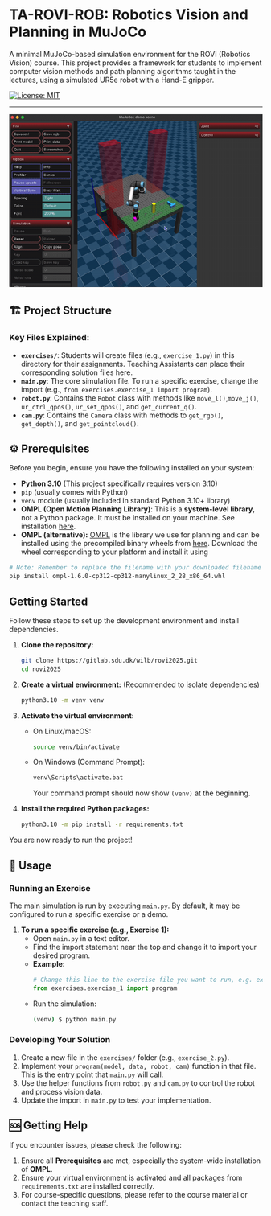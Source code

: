 # TA-ROVI-ROB: Robotics Vision and Planning in MuJoCo

A minimal MuJoCo-based simulation environment for the ROVI (Robotics Vision) course. This project provides a framework for students to implement computer vision methods and path planning algorithms taught in the lectures, using a simulated UR5e robot with a Hand-E gripper.

[![License: MIT](https://img.shields.io/badge/License-MIT-yellow.svg)](https://opensource.org/licenses/MIT)

---

![Demo Video](/media/clip_rrtconnect-ezgif.com-video-to-gif-converter.gif)



## 🏗️ Project Structure
### Key Files Explained:
*   **`exercises/`**: Students will create files (e.g., `exercise_1.py`) in this directory for their assignments. Teaching Assistants can place their corresponding solution files here.
*   **`main.py`**: The core simulation file. To run a specific exercise, change the import (e.g., `from exercises.exercise_1 import program`).
*   **`robot.py`**: Contains the `Robot` class with methods like `move_l()`,`move_j()`, `ur_ctrl_qpos()`, `ur_set_qpos()`, and `get_current_q()`.
*   **`cam.py`**: Contains the `Camera` class with methods to `get_rgb()`, `get_depth()`, and `get_pointcloud()`.



## ⚙️ Prerequisites

Before you begin, ensure you have the following installed on your system:
*   **Python 3.10** (This project specifically requires version 3.10)
*   `pip` (usually comes with Python)
*   `venv` module (usually included in standard Python 3.10+ library)
*   **OMPL (Open Motion Planning Library)**: This is a **system-level library**, not a Python package. It must be installed on your machine. See installation [here](https://ompl.kavrakilab.org/installation.html).
    <!-- *   **Ubuntu/Debian:** `sudo apt install libompl-dev`
    *   **macOS (with Homebrew):** `brew install ompl`
    *   **Windows:** Building from source is recommended. -->
*   **OMPL (alternative):** 
[OMPL](https://ompl.kavrakilab.org/) is the library we use for planning and can be installed using the precompiled binary wheels from [here](https://github.com/ompl/ompl/releases/tag/prerelease). Download the wheel corresponding to your platform and install it using
```bash
# Note: Remember to replace the filename with your downloaded filename
pip install ompl-1.6.0-cp312-cp312-manylinux_2_28_x86_64.whl 
```


## Getting Started

Follow these steps to set up the development environment and install dependencies.

1.  **Clone the repository:**
    ```bash
    git clone https://gitlab.sdu.dk/wilb/rovi2025.git
    cd rovi2025
    ```

2.  **Create a virtual environment:** (Recommended to isolate dependencies)
    ```bash
    python3.10 -m venv venv
    ```

3.  **Activate the virtual environment:**
    *   On Linux/macOS:
        ```bash
        source venv/bin/activate
        ```
    *   On Windows (Command Prompt):
        ```bat
        venv\Scripts\activate.bat
        ```
        Your command prompt should now show `(venv)` at the beginning.

4.  **Install the required Python packages:**
    ```bash
    python3.10 -m pip install -r requirements.txt
    ```

You are now ready to run the project!

## 🎯 Usage

### Running an Exercise
The main simulation is run by executing `main.py`. By default, it may be configured to run a specific exercise or a demo.

1.  **To run a specific exercise (e.g., Exercise 1):**
    *   Open `main.py` in a text editor.
    *   Find the import statement near the top and change it to import your desired program.
    *   **Example:**
        ```python
        # Change this line to the exercise file you want to run, e.g. exercise_2, ..., exercise_8 :
        from exercises.exercise_1 import program
        ```
    *   Run the simulation:
        ```bash
        (venv) $ python main.py
        ```


### Developing Your Solution
1.  Create a new file in the `exercises/` folder (e.g., `exercise_2.py`).
2.  Implement your `program(model, data, robot, cam)` function in that file. This is the entry point that `main.py` will call.
3.  Use the helper functions from `robot.py` and `cam.py` to control the robot and process vision data.
4.  Update the import in `main.py` to test your implementation.

<!-- ## 📚 API Overview

### Robot Class (`robot.py`)
Key methods for controlling the robot:
*   `move_to(target_pose, ...)`: Plans and executes a motion to a target Cartesian pose.
*   `set_joint_positions(q)`: Commands the robot to a specific joint configuration.
*   `get_current_pose()`: Returns the current end-effector pose as a 4x4 transformation matrix.
*   `open_gripper()`, `close_gripper()`: Controls the gripper.

### Camera Class (`cam.py`)
Key methods for perception:
*   `get_rgb_image()`: Returns an RGB image of the current scene.
*   `get_depth_image()`: Returns a depth image.
*   `get_pointcloud()`: Processes the depth image to return a 3D point cloud. -->

## 🆘 Getting Help

If you encounter issues, please check the following:
1.  Ensure all **Prerequisites** are met, especially the system-wide installation of **OMPL**.
2.  Ensure your virtual environment is activated and all packages from `requirements.txt` are installed correctly.
3.  For course-specific questions, please refer to the course material or contact the teaching staff.
